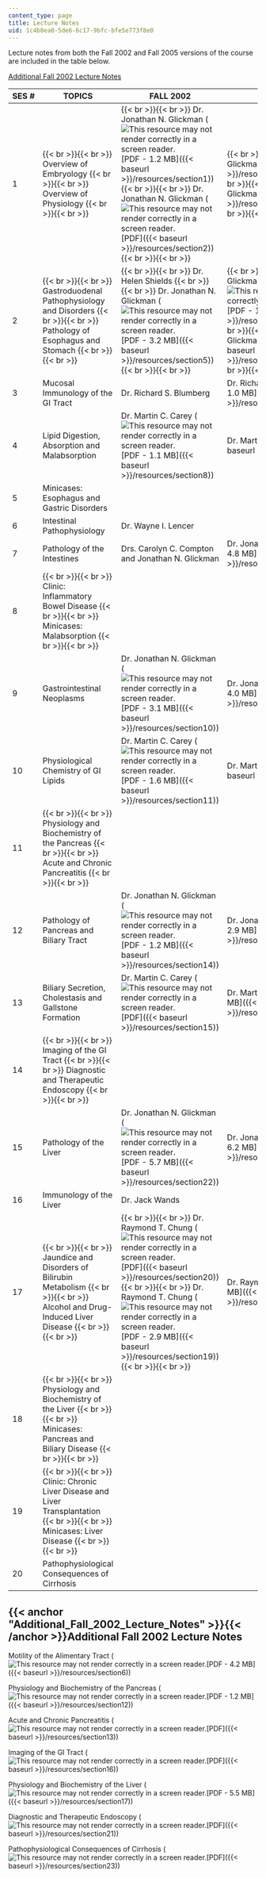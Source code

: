 ```yaml
---
content_type: page
title: Lecture Notes
uid: 1c4b8ea0-5de6-6c17-9bfc-bfe5e773f8e0
---
```


Lecture notes from both the Fall 2002 and Fall 2005 versions of the course are included in the table below.

[Additional Fall 2002 Lecture Notes](#Additional_Fall_2002_Lecture_Notes)

| SES # | TOPICS | FALL 2002 | FALL 2005 |
| --- | --- | --- | --- |
| 1 |  {{< br >}}{{< br >}} Overview of Embryology {{< br >}}{{< br >}} Overview of Physiology {{< br >}}{{< br >}}  |  {{< br >}}{{< br >}} Dr. Jonathan N. Glickman (![This resource may not render correctly in a screen reader.](/images/inacessible.gif)[PDF - 1.2 MB]({{< baseurl >}}/resources/section1)) {{< br >}}{{< br >}} Dr. Jonathan N. Glickman (![This resource may not render correctly in a screen reader.](/images/inacessible.gif)[PDF]({{< baseurl >}}/resources/section2)) {{< br >}}{{< br >}}  |  {{< br >}}{{< br >}} Dr. Jonathan N. Glickman ([PDF]({{< baseurl >}}/resources/05_glickman)) {{< br >}}{{< br >}} Dr. Jonathan N. Glickman ([PDF]({{< baseurl >}}/resources/07_glickman)) {{< br >}}{{< br >}}  |
| 2 |  {{< br >}}{{< br >}} Gastroduodenal Pathophysiology and Disorders {{< br >}}{{< br >}} Pathology of Esophagus and Stomach {{< br >}}{{< br >}}  |  {{< br >}}{{< br >}} Dr. Helen Shields {{< br >}}{{< br >}} Dr. Jonathan N. Glickman (![This resource may not render correctly in a screen reader.](/images/inacessible.gif)[PDF - 3.2 MB]({{< baseurl >}}/resources/section5)) {{< br >}}{{< br >}}  |  {{< br >}}{{< br >}} Dr. Jonathan N. Glickman (![This resource may not render correctly in a screen reader.](/images/inacessible.gif)[PDF - 1.6 MB]({{< baseurl >}}/resources/06_glickman)) {{< br >}}{{< br >}} Dr. Jonathan N. Glickman ([PDF - 2.3 MB]({{< baseurl >}}/resources/08_glickman)) {{< br >}}{{< br >}}  |
| 3 | Mucosal Immunology of the GI Tract | Dr. Richard S. Blumberg | Dr. Richard S. Blumberg ([PDF - 1.0 MB]({{< baseurl >}}/resources/01_blumberg)) |
| 4 | Lipid Digestion, Absorption and Malabsorption | Dr. Martin C. Carey (![This resource may not render correctly in a screen reader.](/images/inacessible.gif)[PDF - 1.1 MB]({{< baseurl >}}/resources/section8)) | Dr. Martin C. Carey ([PDF]({{< baseurl >}}/resources/03_carey)) |
| 5 | Minicases: Esophagus and Gastric Disorders | &nbsp; |
| 6 | Intestinal Pathophysiology | Dr. Wayne I. Lencer | &nbsp; |
| 7 | Pathology of the Intestines | Drs. Carolyn C. Compton and Jonathan N. Glickman | Dr. Jonathan N. Glickman ([PDF - 4.8 MB]({{< baseurl >}}/resources/hstntetins05open)) |
| 8 |  {{< br >}}{{< br >}} Clinic: Inflammatory Bowel Disease {{< br >}}{{< br >}} Minicases: Malabsorption {{< br >}}{{< br >}}  | &nbsp; |
| 9 | Gastrointestinal Neoplasms | Dr. Jonathan N. Glickman (![This resource may not render correctly in a screen reader.](/images/inacessible.gif)[PDF - 3.1 MB]({{< baseurl >}}/resources/section10)) | Dr. Jonathan N. Glickman ([PDF - 4.0 MB]({{< baseurl >}}/resources/hstneopla05opens)) |
| 10 | Physiological Chemistry of GI Lipids | Dr. Martin C. Carey (![This resource may not render correctly in a screen reader.](/images/inacessible.gif)[PDF - 1.6 MB]({{< baseurl >}}/resources/section11)) | Dr. Martin C. Carey ([PDF]({{< baseurl >}}/resources/04_carey)) |
| 11 |  {{< br >}}{{< br >}} Physiology and Biochemistry of the Pancreas {{< br >}}{{< br >}} Acute and Chronic Pancreatitis {{< br >}}{{< br >}}  | &nbsp; |
| 12 | Pathology of Pancreas and Biliary Tract | Dr. Jonathan N. Glickman (![This resource may not render correctly in a screen reader.](/images/inacessible.gif)[PDF - 1.2 MB]({{< baseurl >}}/resources/section14)) | Dr. Jonathan N. Glickman ([PDF - 2.9 MB]({{< baseurl >}}/resources/hstpancre05open)) |
| 13 | Biliary Secretion, Cholestasis and Gallstone Formation | Dr. Martin C. Carey (![This resource may not render correctly in a screen reader.](/images/inacessible.gif)[PDF]({{< baseurl >}}/resources/section15)) | Dr. Martin C. Carey ([PDF - 4.1 MB]({{< baseurl >}}/resources/02_carey)) |
| 14 |  {{< br >}}{{< br >}} Imaging of the GI Tract {{< br >}}{{< br >}} Diagnostic and Therapeutic Endoscopy {{< br >}}{{< br >}}  | &nbsp; |
| 15 | Pathology of the Liver | Dr. Jonathan N. Glickman (![This resource may not render correctly in a screen reader.](/images/inacessible.gif)[PDF - 5.7 MB]({{< baseurl >}}/resources/section22)) | Dr. Jonathan N. Glickman ([PDF - 6.2 MB]({{< baseurl >}}/resources/liverpath05opens)) |
| 16 | Immunology of the Liver | Dr. Jack Wands | &nbsp; |
| 17 |  {{< br >}}{{< br >}} Jaundice and Disorders of Bilirubin Metabolism {{< br >}}{{< br >}} Alcohol and Drug-Induced Liver Disease {{< br >}}{{< br >}}  |  {{< br >}}{{< br >}} Dr. Raymond T. Chung (![This resource may not render correctly in a screen reader.](/images/inacessible.gif)[PDF]({{< baseurl >}}/resources/section20)) {{< br >}}{{< br >}} Dr. Raymond T. Chung (![This resource may not render correctly in a screen reader.](/images/inacessible.gif)[PDF - 2.9 MB]({{< baseurl >}}/resources/section19)) {{< br >}}{{< br >}}  | Dr. Raymond T. Chung ([PDF - 2.2 MB]({{< baseurl >}}/resources/14_chung)) |
| 18 |  {{< br >}}{{< br >}} Physiology and Biochemistry of the Liver {{< br >}}{{< br >}} Minicases: Pancreas and Biliary Disease {{< br >}}{{< br >}}  | &nbsp; |
| 19 |  {{< br >}}{{< br >}} Clinic: Chronic Liver Disease and Liver Transplantation {{< br >}}{{< br >}} Minicases: Liver Disease {{< br >}}{{< br >}}  | &nbsp; |
| 20 | Pathophysiological Consequences of Cirrhosis | &nbsp; |   

{{< anchor "Additional_Fall_2002_Lecture_Notes" >}}{{< /anchor >}}Additional Fall 2002 Lecture Notes
----------------------------------------------------------------------------------------------------

Motility of the Alimentary Tract (![This resource may not render correctly in a screen reader.](/images/inacessible.gif)[PDF - 4.2 MB]({{< baseurl >}}/resources/section6))

Physiology and Biochemistry of the Pancreas (![This resource may not render correctly in a screen reader.](/images/inacessible.gif)[PDF - 1.2 MB]({{< baseurl >}}/resources/section12))

Acute and Chronic Pancreatitis (![This resource may not render correctly in a screen reader.](/images/inacessible.gif)[PDF]({{< baseurl >}}/resources/section13))

Imaging of the GI Tract (![This resource may not render correctly in a screen reader.](/images/inacessible.gif)[PDF]({{< baseurl >}}/resources/section16))

Physiology and Biochemistry of the Liver (![This resource may not render correctly in a screen reader.](/images/inacessible.gif)[PDF - 5.5 MB]({{< baseurl >}}/resources/section17))

Diagnostic and Therapeutic Endoscopy (![This resource may not render correctly in a screen reader.](/images/inacessible.gif)[PDF]({{< baseurl >}}/resources/section21))

Pathophysiological Consequences of Cirrhosis (![This resource may not render correctly in a screen reader.](/images/inacessible.gif)[PDF]({{< baseurl >}}/resources/section23))